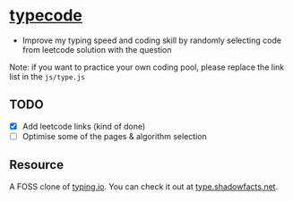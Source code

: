 # [typecode](xihajun.github.io/typecode/)
- Improve my typing speed and coding skill by randomly selecting code from leetcode solution with the question


Note: if you want to practice your own coding pool, please replace the link list in the `js/type.js`


## TODO
- [x] Add leetcode links (kind of done)
- [ ] Optimise some of the pages & algorithm selection

## Resource
A FOSS clone of [typing.io](https://typing.io). You can check it out at [type.shadowfacts.net](https://type.shadowfacts.net).
